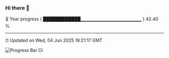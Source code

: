 ### Hi there 👋

⏳ Year progress { ████████████▁▁▁▁▁▁▁▁▁▁▁▁▁▁▁▁▁▁ } 42.40 %

---

⏰ Updated on Wed, 04 Jun 2025 18:21:17 GMT

![Progress Bar CI](https://github.com/liununu/liununu/workflows/Progress%20Bar%20CI/badge.svg)
